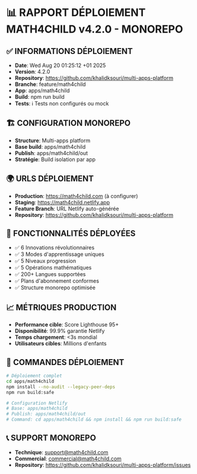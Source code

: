 # 📊 RAPPORT DÉPLOIEMENT MATH4CHILD v4.2.0 - MONOREPO

## ✅ INFORMATIONS DÉPLOIEMENT
- **Date**: Wed Aug 20 01:25:12 +01 2025
- **Version**: 4.2.0
- **Repository**: https://github.com/khalidksouri/multi-apps-platform
- **Branche**: feature/math4child
- **App**: apps/math4child
- **Build**: npm run build
- **Tests**: ℹ️ Tests non configurés ou mock

## 🏗️ CONFIGURATION MONOREPO
- **Structure**: Multi-apps platform
- **Base build**: apps/math4child
- **Publish**: apps/math4child/out
- **Stratégie**: Build isolation par app

## 🌍 URLS DÉPLOIEMENT
- **Production**: https://math4child.com (à configurer)
- **Staging**: https://math4child.netlify.app
- **Feature Branch**: URL Netlify auto-générée
- **Repository**: https://github.com/khalidksouri/multi-apps-platform

## 🚀 FONCTIONNALITÉS DÉPLOYÉES
- ✅ 6 Innovations révolutionnaires
- ✅ 3 Modes d'apprentissage uniques
- ✅ 5 Niveaux progression
- ✅ 5 Opérations mathématiques
- ✅ 200+ Langues supportées
- ✅ Plans d'abonnement conformes
- ✅ Structure monorepo optimisée

## 📈 MÉTRIQUES PRODUCTION
- **Performance cible**: Score Lighthouse 95+
- **Disponibilité**: 99.9% garantie Netlify
- **Temps chargement**: <3s mondial
- **Utilisateurs cibles**: Millions d'enfants

## 🔧 COMMANDES DÉPLOIEMENT
```bash
# Déploiement complet
cd apps/math4child
npm install --no-audit --legacy-peer-deps
npm run build:safe

# Configuration Netlify
# Base: apps/math4child
# Publish: apps/math4child/out
# Command: cd apps/math4child && npm install && npm run build:safe
```

## 📞 SUPPORT MONOREPO
- **Technique**: support@math4child.com
- **Commercial**: commercial@math4child.com
- **Repository**: https://github.com/khalidksouri/multi-apps-platform/issues
